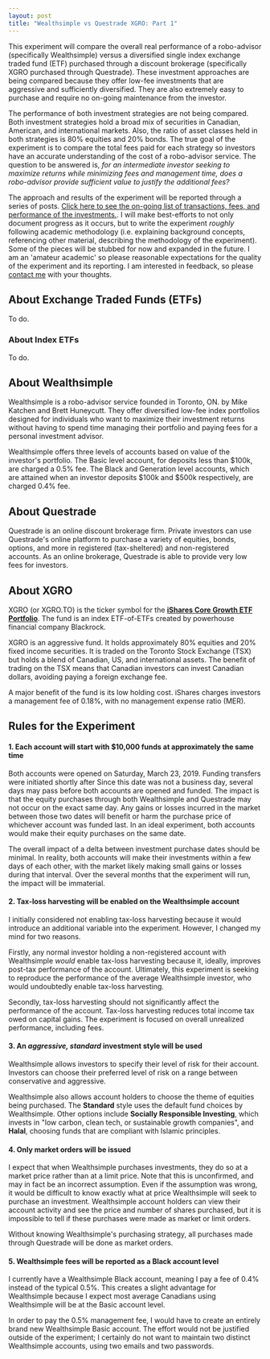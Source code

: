 ```yaml
---
layout: post
title: "Wealthsimple vs Questrade XGRO: Part 1"
---
```


This experiment will compare the overall real performance of a robo-advisor (specifically Wealthsimple) versus a diversified single index exchange traded fund (ETF) purchased through a discount brokerage (specifically XGRO purchased through Questrade). These investment approaches are being compared because they offer low-fee investments that are aggressive and sufficiently diversified. They are also extremely easy to purchase and require no on-going maintenance from the investor.

The performance of both investment strategies are not being compared. Both investment strategies hold a broad mix of securities in Canadian, American, and international markets. Also, the ratio of asset classes held in both strategies is 80% equities and 20% bonds. The true goal of the experiment is to compare the total fees paid for each strategy so investors have an accurate understanding of the cost of a robo-advisor service. The question to be answered is, *for an intermediate investor seeking to maximize returns while minimizing fees and management time, does a robo-advisor provide sufficient value to justify the additional fees?*

The approach and results of the experiment will be reported through a series of posts. [Click here to see the on-going list of transactions, fees, and performance of the investments.](/wealthsimple-vs-questrade-xgro/). I will make best-efforts to not only document progress as it occurs, but to write the experiment *roughly* following academic methodology (i.e. explaining background concepts, referencing other material, describing the methodology of the experiment). Some of the pieces will be stubbed for now and expanded in the future. I am an 'amateur academic' so please reasonable expectations for the quality of the experiment and its reporting. I am interested in feedback, so please [contact me](mailto:john@johnpitchko.com) with your thoughts.

## About Exchange Traded Funds (ETFs)
To do.

### About Index ETFs
To do.

## About Wealthsimple

Wealthsimple is a robo-advisor service founded  in Toronto, ON. by Mike Katchen and Brett Huneycutt. They offer diversified low-fee index portfolios designed for individuals who want to maximize their investment returns without having to spend time managing their portfolio and paying fees for a personal investment advisor.

Wealthsimple offers three levels of accounts based on value of the investor's portfolio. The Basic level account, for deposits less than $100k, are charged a 0.5% fee. The Black and Generation level accounts, which are attained when an investor deposits $100k and $500k respectively, are charged 0.4% fee.

## About Questrade

Questrade is an online discount brokerage firm. Private investors can use Questrade's online platform to purchase a variety of equities, bonds, options, and more in registered (tax-sheltered) and non-registered accounts. As an online brokerage, Questrade is able to provide very low fees for investors.

## About XGRO

XGRO (or XGRO.TO) is the ticker symbol for the [**iShares Core Growth ETF Portfolio**](https://www.blackrock.com/ca/individual/en/products/239447/ishares-balanced-growth-coreportfoliotm-fund). The fund is an index ETF-of-ETFs created by powerhouse financial company Blackrock.

XGRO is an aggressive fund. It holds approximately 80% equities and 20% fixed income securities. It is traded on the Toronto Stock Exchange (TSX) but holds a blend of Canadian, US, and international assets. The benefit of trading on the TSX means that Canadian investors can invest Canadian dollars, avoiding paying a foreign exchange fee.

A major benefit of the fund is its low holding cost. iShares charges investors a management fee of 0.18%, with no management expense ratio (MER).

## Rules for the Experiment

#### 1. Each account will start with $10,000 funds at approximately the same time

Both accounts were opened on Saturday, March 23, 2019. Funding transfers were initiated shortly after Since this date was not a business day, several days may pass before both accounts are opened and funded. The impact is that the equity purchases through both Wealthsimple and Questrade may not occur on the exact same day. Any gains or losses incurred in the market between those two dates will benefit or harm the purchase price of whichever account was funded last. In an ideal experiment, both accounts would make their equity purchases on the same date.

The overall impact of a delta between investment purchase dates should be minimal. In reality, both accounts will make their investments within a few days of each other, with the market likely making small gains or losses during that interval. Over the several months that the experiment will run, the impact will be immaterial.

#### 2. Tax-loss harvesting will be enabled on the Wealthsimple account

I initially considered not enabling tax-loss harvesting because it would introduce an additional variable into the experiment. However, I changed my mind for two reasons.

Firstly, any normal investor holding a non-registered account with Wealthsimple *would* enable tax-loss harvesting because it, ideally, improves post-tax performance of the account. Ultimately, this experiment is seeking to reproduce the performance of the average Wealthsimple investor, who would undoubtedly enable tax-loss harvesting.

Secondly, tax-loss harvesting should not significantly affect the performance of the account. Tax-loss harvesting reduces total income tax owed on capital gains. The experiment is focused on overall unrealized performance, including fees.

#### 3. An *aggressive, standard* investment style will be used

Wealthsimple allows investors to specify their level of risk for their account. Investors can choose their preferred level of risk on a range between conservative and aggressive.

Wealthsimple also allows account holders to choose the theme of equities being purchased. The **Standard** style uses the default fund choices by Wealthsimple. Other options include **Socially Responsible Investing**, which invests in "low carbon, clean tech, or sustainable growth companies", and **Halal**, choosing funds that are compliant with Islamic principles.

#### 4. Only market orders will be issued

I expect that when Wealthsimple purchases investments, they do so at a market price rather than at a limit price. Note that this is unconfirmed, and may in fact be an incorrect assumption. Even if the assumption was wrong, it would be difficult to know exactly what at price Wealthsimple will seek to purchase an investment. Wealthsimple account holders can view their account activity and see the price and number of shares purchased, but it is impossible to tell if these purchases were made as market or limit orders.

Without knowing Wealthsimple's purchasing strategy, all purchases made through Questrade will be done as market orders.

#### 5. Wealthsimple fees will be reported as a Black account level

I currently have a Wealthsimple Black account, meaning I pay a fee of 0.4% instead of the typical 0.5%. This creates a slight advantage for Wealthsimple because I expect most average Canadians using Wealthsimple will be at the Basic account level.

In order to pay the 0.5% management fee, I would have to create an entirely brand new Wealthsimple Basic account. The effort would not be justified outside of the experiment; I certainly do not want to maintain two distinct Wealthsimple accounts, using two emails and two passwords.
